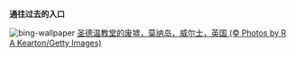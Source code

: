 
**通往过去的入口**

![bing-wallpaper](https://www.bing.com/th?id=OHR.DwynwensDay_ZH-CN1768649253_1920x1080.jpg)
[圣德温教堂的废墟，莫纳岛，威尔士，英国 (© Photos by R A Kearton/Getty Images)](https://www.bing.com/search?q=%E8%8E%AB%E7%BA%B3%E5%B2%9B&amp;form=hpcapt&amp;mkt=zh-cn)
  